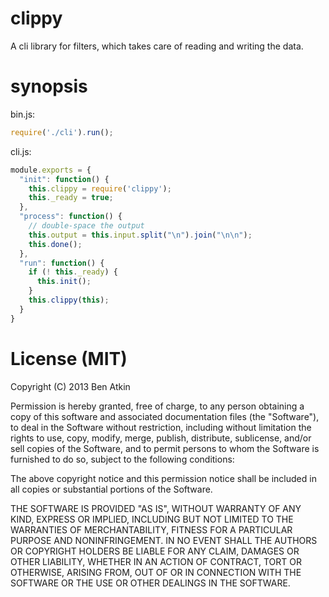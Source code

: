 # clippy

A cli library for filters, which takes care of reading and writing the data.

# synopsis

bin.js:

``` javascript
require('./cli').run();
```

cli.js:

``` javascript
module.exports = {
  "init": function() {
    this.clippy = require('clippy');
    this._ready = true;
  },
  "process": function() {
    // double-space the output
    this.output = this.input.split("\n").join("\n\n");
    this.done();
  },
  "run": function() {
    if (! this._ready) {
      this.init();
    }
    this.clippy(this);
  }
}
```

# License (MIT)

Copyright (C) 2013 Ben Atkin

Permission is hereby granted, free of charge, to any person obtaining a copy of this software and associated documentation files (the "Software"), to deal in the Software without restriction, including without limitation the rights to use, copy, modify, merge, publish, distribute, sublicense, and/or sell copies of the Software, and to permit persons to whom the Software is furnished to do so, subject to the following conditions:

The above copyright notice and this permission notice shall be included in all copies or substantial portions of the Software.

THE SOFTWARE IS PROVIDED "AS IS", WITHOUT WARRANTY OF ANY KIND, EXPRESS OR IMPLIED, INCLUDING BUT NOT LIMITED TO THE WARRANTIES OF MERCHANTABILITY, FITNESS FOR A PARTICULAR PURPOSE AND NONINFRINGEMENT. IN NO EVENT SHALL THE AUTHORS OR COPYRIGHT HOLDERS BE LIABLE FOR ANY CLAIM, DAMAGES OR OTHER LIABILITY, WHETHER IN AN ACTION OF CONTRACT, TORT OR OTHERWISE, ARISING FROM, OUT OF OR IN CONNECTION WITH THE SOFTWARE OR THE USE OR OTHER DEALINGS IN THE SOFTWARE.


